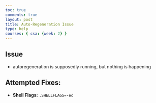 ```yaml
---
toc: true
comments: true
layout: post
title: Auto-Regeneration Issue
type: help
courses: { csa: {week: 2} }
---
```


## Issue
- autoregeneration is supposedly running, but nothing is happening

## Attempted Fixes:
- **Shell Flags:** `.SHELLFLAGS=-ec`